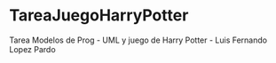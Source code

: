 # TareaJuegoHarryPotter
Tarea Modelos de Prog - UML y juego de Harry Potter - Luis Fernando Lopez Pardo
